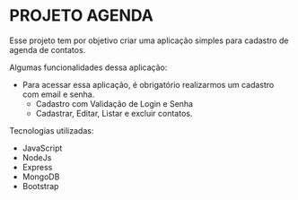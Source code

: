 ﻿# PROJETO AGENDA

 Esse projeto tem por objetivo criar uma aplicação simples para cadastro de agenda de contatos.

 Algumas funcionalidades dessa aplicação:

- Para acessar essa aplicação, é obrigatório realizarmos um cadastro com email e senha.
  - Cadastro com Validação de Login e Senha
  - Cadastrar, Editar, Listar e excluir contatos.

 Tecnologias utilizadas:

- JavaScript
- NodeJs
- Express
- MongoDB
- Bootstrap

